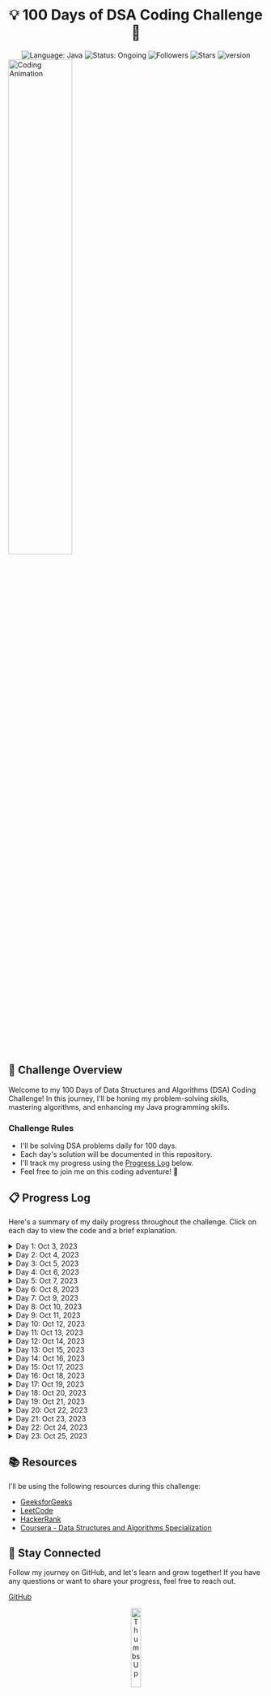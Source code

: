 <div align="center">
  <h1>💡 100 Days of DSA Coding Challenge 🚀</h1>
  <img src="https://img.shields.io/badge/language-Java-blue?style=for-the-badge" alt="Language: Java">
  <img src="https://img.shields.io/badge/status-Ongoing-brightgreen?style=for-the-badge" alt="Status: Ongoing">
  <img src="https://img.shields.io/github/followers/aasn0119?style=for-the-badge" alt="Followers">
  <img src="https://img.shields.io/github/stars/aasn0119/100daysCodingChallenge?style=for-the-badge" alt="Stars">
  <img src="https://img.shields.io/badge/Java-11+-blue.svg?style=for-the-badge" alt="version">
</div

<div align="center">
  <img src="https://raw.githubusercontent.com/aasn0119/100daysCodingChallenge/main/images/coding-animation.gif" alt="Coding Animation" width="50%">
</div>

## 🚀 Challenge Overview

Welcome to my 100 Days of Data Structures and Algorithms (DSA) Coding Challenge! In this journey, I'll be honing my problem-solving skills, mastering algorithms, and enhancing my Java programming skills.

### Challenge Rules

- I'll be solving DSA problems daily for 100 days.
- Each day's solution will be documented in this repository.
- I'll track my progress using the [Progress Log](#-progress-log) below.
- Feel free to join me on this coding adventure! 🌟

## 📋 Progress Log

Here's a summary of my daily progress throughout the challenge. Click on each day to view the code and a brief explanation.

<details>
  <summary>Day 1: Oct 3, 2023</summary>
  <a href="https://github.com/aasn0119/100daysCodingChallenge/tree/main/Day_1">Day 1 Code and Explanation</a>
</details>

<details>
  <summary>Day 2: Oct 4, 2023</summary>
  <a href="https://github.com/aasn0119/100daysCodingChallenge/tree/main/Day_2">Day 2 Code and Explanation</a>
</details>

<details>
  <summary>Day 3: Oct 5, 2023</summary>
  <a href="https://github.com/aasn0119/100daysCodingChallenge/tree/main/Day_3">Day 3 Code and Explanation</a>
</details>

<details>
  <summary>Day 4: Oct 6, 2023</summary>
  <a href="https://github.com/aasn0119/100daysCodingChallenge/tree/main/Day_4">Day 4 Code and Explanation</a>
</details>

<details>
  <summary>Day 5: Oct 7, 2023</summary>
  <a href="https://github.com/aasn0119/100daysCodingChallenge/tree/main/Day_5">Day 5 Code and Explanation</a>
</details>

<details>
  <summary>Day 6: Oct 8, 2023</summary>
  <a href="https://github.com/aasn0119/100daysCodingChallenge/tree/main/Day_6">Day 6 Code and Explanation</a>
</details>

<details>
  <summary>Day 7: Oct 9, 2023</summary>
  <a href="https://github.com/aasn0119/100daysCodingChallenge/tree/main/Day_7">Day 7 Code and Explanation</a>
</details>

<details>
  <summary>Day 8: Oct 10, 2023</summary>
  <a href="https://github.com/aasn0119/100daysCodingChallenge/tree/main/Day_8">Day 8 Code and Explanation</a>
</details>

<details>
  <summary>Day 9: Oct 11, 2023</summary>
  <a href="https://github.com/aasn0119/100daysCodingChallenge/tree/main/Day_9">Day 9 Code and Explanation</a>
</details>

<details>
  <summary>Day 10: Oct 12, 2023</summary>
  <a href="https://github.com/aasn0119/100daysCodingChallenge/tree/main/Day_10">Day 10 Code and Explanation</a>
</details>

<details>
  <summary>Day 11: Oct 13, 2023</summary>
  <a href="https://github.com/aasn0119/100daysCodingChallenge/tree/main/Day_11">Day 11 Code and Explanation</a>
</details>

<details>
  <summary>Day 12: Oct 14, 2023</summary>
  <a href="https://github.com/aasn0119/100daysCodingChallenge/tree/main/Day_12">Day 12 Code and Explanation</a>
</details>

<details>
  <summary>Day 13: Oct 15, 2023</summary>
  <a href="https://github.com/aasn0119/100daysCodingChallenge/tree/main/Day_13">Day 13 Code and Explanation</a>
</details>

<details>
  <summary>Day 14: Oct 16, 2023</summary>
  <a href="https://github.com/aasn0119/100daysCodingChallenge/tree/main/Day_14">Day 14 Code and Explanation</a>
</details>

<details>
  <summary>Day 15: Oct 17, 2023</summary>
  <a href="https://github.com/aasn0119/100daysCodingChallenge/tree/main/Day_15">Day 15 Code and Explanation</a>
</details>

<details>
  <summary>Day 16: Oct 18, 2023</summary>
  <a href="https://github.com/aasn0119/100daysCodingChallenge/tree/main/Day_16">Day 16 Code and Explanation</a>
</details>

<details>
  <summary>Day 17: Oct 19, 2023</summary>
  <a href="https://github.com/aasn0119/100daysCodingChallenge/tree/main/Day_17">Day 17 Code and Explanation</a>
</details>

<details>
  <summary>Day 18: Oct 20, 2023</summary>
  <a href="https://github.com/aasn0119/100daysCodingChallenge/tree/main/Day_18">Day 18 Code and Explanation</a>
</details>

<details>
  <summary>Day 19: Oct 21, 2023</summary>
  <a href="https://github.com/aasn0119/100daysCodingChallenge/tree/main/Day_19">Day 19 Code and Explanation</a>
</details>

<details>
  <summary>Day 20: Oct 22, 2023</summary>
  <a href="https://github.com/aasn0119/100daysCodingChallenge/tree/main/Day_20">Day 20 Code and Explanation</a>
</details>

<details>
  <summary>Day 21: Oct 23, 2023</summary>
  <a href="https://github.com/aasn0119/100daysCodingChallenge/tree/main/Day_21">Day 21 Code and Explanation</a>
</details>

<details>
  <summary>Day 22: Oct 24, 2023</summary>
  <a href="https://github.com/aasn0119/100daysCodingChallenge/tree/main/Day_22">Day 22 Code and Explanation</a>
</details>

<details>
  <summary>Day 23: Oct 25, 2023</summary>
  <a href="https://github.com/aasn0119/100daysCodingChallenge/tree/main/Day_23">Day 23 Code and Explanation</a>
</details>

<!-- Repeat the above structure for each day -->

## 📚 Resources

I'll be using the following resources during this challenge:

- [GeeksforGeeks](https://www.geeksforgeeks.org/)
- [LeetCode](https://leetcode.com/)
- [HackerRank](https://www.hackerrank.com/)
- [Coursera - Data Structures and Algorithms Specialization](https://www.coursera.org/specializations/data-structures-algorithms)

## 📢 Stay Connected

Follow my journey on GitHub, and let's learn and grow together! If you have any questions or want to share your progress, feel free to reach out.

[GitHub](https://github.com/aasn0119)

<div align="center">
  <img src="https://raw.githubusercontent.com/aasn0119/100daysCodingChallenge/main/images/thumbs-up.gif" alt="Thumbs Up" width="20%">
  <p>Happy Coding! 😄</p>
</div>
